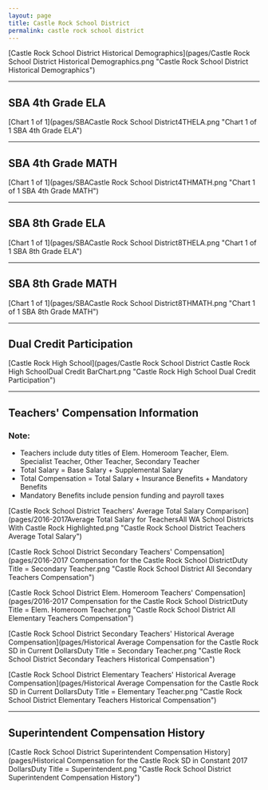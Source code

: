 ```yaml
---
layout: page
title: Castle Rock School District
permalink: castle rock school district
---
```



[Castle Rock School District Historical Demographics](pages/Castle Rock School District Historical Demographics.png "Castle Rock School District Historical Demographics")

___

## SBA 4th Grade ELA

[Chart 1 of 1](pages/SBACastle Rock School District4THELA.png "Chart 1 of 1 SBA 4th Grade ELA")


___

## SBA 4th Grade MATH

[Chart 1 of 1](pages/SBACastle Rock School District4THMATH.png "Chart 1 of 1 SBA 4th Grade MATH")


___

## SBA 8th Grade ELA

[Chart 1 of 1](pages/SBACastle Rock School District8THELA.png "Chart 1 of 1 SBA 8th Grade ELA")


___

## SBA 8th Grade MATH

[Chart 1 of 1](pages/SBACastle Rock School District8THMATH.png "Chart 1 of 1 SBA 8th Grade MATH")


___

## Dual Credit Participation

[Castle Rock High School](pages/Castle Rock School District Castle Rock High SchoolDual Credit BarChart.png "Castle Rock High School Dual Credit Participation")


___

## Teachers' Compensation Information
### Note:
- Teachers include duty titles of Elem. Homeroom Teacher, Elem. Specialist Teacher, Other Teacher, Secondary Teacher
- Total Salary = Base Salary + Supplemental Salary
- Total Compensation = Total Salary + Insurance Benefits + Mandatory Benefits
- Mandatory Benefits include pension funding and payroll taxes

[Castle Rock School District Teachers' Average Total Salary Comparison](pages/2016-2017Average Total Salary for TeachersAll WA School Districts With Castle Rock Highlighted.png "Castle Rock School District Teachers Average Total Salary")

[Castle Rock School District Secondary Teachers' Compensation](pages/2016-2017 Compensation for the Castle Rock School DistrictDuty Title = Secondary Teacher.png "Castle Rock School District All Secondary Teachers Compensation")

[Castle Rock School District Elem. Homeroom Teachers' Compensation](pages/2016-2017 Compensation for the Castle Rock School DistrictDuty Title = Elem. Homeroom Teacher.png "Castle Rock School District All Elementary Teachers Compensation")

[Castle Rock School District Secondary Teachers' Historical Average Compensation](pages/Historical Average Compensation for the Castle Rock SD in Current DollarsDuty Title = Secondary Teacher.png "Castle Rock School District Secondary Teachers Historical Compensation")

[Castle Rock School District Elementary Teachers' Historical Average Compensation](pages/Historical Average Compensation for the Castle Rock SD in Current DollarsDuty Title = Elementary Teacher.png "Castle Rock School District Elementary Teachers Historical Compensation")


___

## Superintendent Compensation History

[Castle Rock School District Superintendent Compensation History](pages/Historical Compensation for the Castle Rock SD in Constant 2017 DollarsDuty Title = Superintendent.png "Castle Rock School District Superintendent Compensation History")

